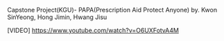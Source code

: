Capstone Project(KGU)- PAPA(Prescription Aid Protect Anyone)
by. Kwon SinYeong, Hong Jimin, Hwang Jisu

[VIDEO]
https://www.youtube.com/watch?v=O6UXFotvA4M 
